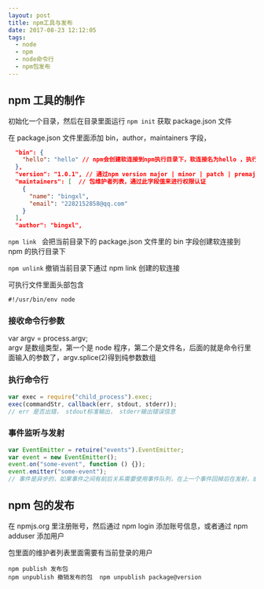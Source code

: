 ```yaml
---
layout: post
title: npm工具与发布
date: 2017-08-23 12:12:05
tags:
  - node
  - npm
  - node命令行
  - npm包发布
---
```


## npm 工具的制作

初始化一个目录，然后在目录里面运行 `npm init` 获取 package.json 文件

在 package.json 文件里面添加 bin，author，maintainers 字段，

```json
  "bin": {
    "hello": "hello" // npm会创建软连接到npm执行目录下，软连接名为hello ，执行的文件为当前目录下的hello文件，可更改
  },
  "version": "1.0.1", // 通过npm version major | minor | patch | premajor | preminor | prepatch | prerelease | from-git 更新版本号
  "maintainers": [  // 包维护者列表，通过此字段值来进行权限认证
    {
      "name": "bingxl",
      "email": "2282152858@qq.com"
    }
  ],
  "author": "bingxl",

```

<!-- more -->

`npm link ` 会把当前目录下的 package.json 文件里的 bin 字段创建软连接到 npm 的执行目录下

`npm unlink` 撤销当前目录下通过 npm link 创建的软连接

可执行文件里面头部包含

```
#!/usr/bin/env node
```

### 接收命令行参数

var argv = process.argv;  
argv 是数组类型，第一个是 node 程序，第二个是文件名，后面的就是命令行里面输入的参数了，argv.splice(2)得到纯参数数组

### 执行命令行

```javascript
var exec = require("child_process").exec;
exec(commandStr, callback(err, stdout, stderr));
// err 是否出错， stdout标准输出， stderr输出错误信息
```

### 事件监听与发射

```javascript
var EventEmitter = retuire("events").EventEmitter;
var event = new EventEmitter();
event.on("some-event", function () {});
event.emitter("some-event");
// 事件是异步的，如果事件之间有前后关系需要使用事件队列，在上一个事件回掉后在发射，或者寻找同步事件
```

## npm 包的发布

在 npmjs.org 里注册账号，然后通过 npm login 添加账号信息，或者通过 npm adduser 添加用户

包里面的维护者列表里面需要有当前登录的用户

```
npm publish 发布包
npm unpublish 撤销发布的包  npm unpublish package@version
```
